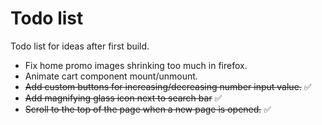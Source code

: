 # Todo list

Todo list for ideas after first build.

- Fix home promo images shrinking too much in firefox.
- Animate cart component mount/unmount.
- ~~Add custom buttons for increasing/decreasing number input value.~~ ✅
- ~~Add magnifying glass icon next to search bar~~ ✅
- ~~Scroll to the top of the page when a new page is opened.~~ ✅